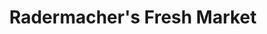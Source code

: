 ---
title: "Radermacher's Fresh Market"
url: /jordan/radermachers-fresh-market/
shop: Supermarkt
---